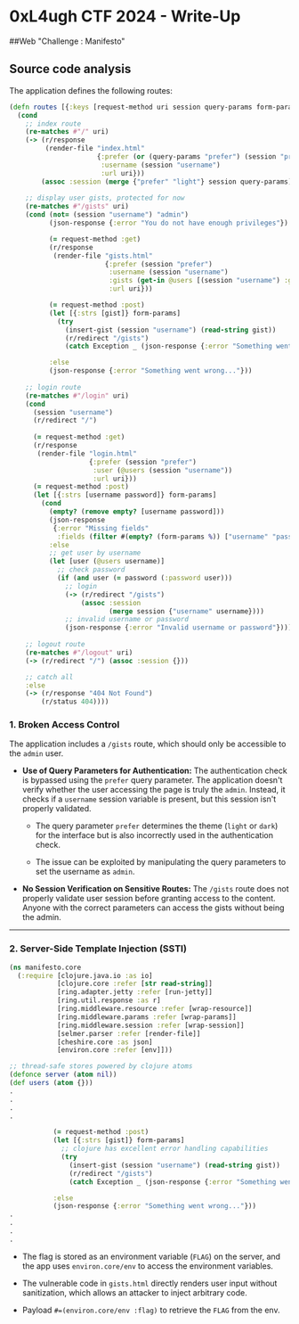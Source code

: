 
# 0xL4ugh CTF 2024 - Write-Up 
##Web 
"Challenge : Manifesto"

## Source code analysis
The application defines the following routes:
```clojure
(defn routes [{:keys [request-method uri session query-params form-params]}]
  (cond
    ;; index route
    (re-matches #"/" uri)
    (-> (r/response
         (render-file "index.html"
                      {:prefer (or (query-params "prefer") (session "prefer") "light")
                       :username (session "username")
                       :url uri}))
        (assoc :session (merge {"prefer" "light"} session query-params)))
    
    ;; display user gists, protected for now
    (re-matches #"/gists" uri)
    (cond (not= (session "username") "admin")
          (json-response {:error "You do not have enough privileges"})

          (= request-method :get)
          (r/response
           (render-file "gists.html"
                        {:prefer (session "prefer")
                         :username (session "username")
                         :gists (get-in @users [(session "username") :gists])
                         :url uri}))

          (= request-method :post)
          (let [{:strs [gist]} form-params]
            (try
              (insert-gist (session "username") (read-string gist))
              (r/redirect "/gists")
              (catch Exception _ (json-response {:error "Something went wrong..."}))))

          :else
          (json-response {:error "Something went wrong..."}))
    
    ;; login route
    (re-matches #"/login" uri)
    (cond
      (session "username")
      (r/redirect "/")
      
      (= request-method :get)
      (r/response
       (render-file "login.html"
                    {:prefer (session "prefer")
                     :user (@users (session "username"))
                     :url uri}))
      (= request-method :post)
      (let [{:strs [username password]} form-params]
        (cond
          (empty? (remove empty? [username password]))
          (json-response
           {:error "Missing fields"
            :fields (filter #(empty? (form-params %)) ["username" "password"])})
          :else
          ;; get user by username
          (let [user (@users username)]
            ;; check password
            (if (and user (= password (:password user)))
              ;; login
              (-> (r/redirect "/gists")
                  (assoc :session
                         (merge session {"username" username})))
              ;; invalid username or password
              (json-response {:error "Invalid username or password"})))))
    
    ;; logout route
    (re-matches #"/logout" uri)
    (-> (r/redirect "/") (assoc :session {}))

    ;; catch all
    :else
    (-> (r/response "404 Not Found")
        (r/status 404))))
```

### 1. **Broken Access Control**

The application includes a `/gists` route, which should only be accessible to the `admin` user.

- **Use of Query Parameters for Authentication:**
  The authentication check is bypassed using the `prefer` query parameter. The application doesn't verify whether the user accessing the page is truly the `admin`. Instead, it checks if a `username` session variable is present, but this session isn't properly validated.

  - The query parameter `prefer` determines the theme (`light` or `dark`) for the interface but is also incorrectly used in the authentication check.

  - The issue can be exploited by manipulating the query parameters to set the username as `admin`.

- **No Session Verification on Sensitive Routes:**
  The `/gists` route does not properly validate user session before granting access to the content. Anyone with the correct parameters can access the gists without being the admin.

---

### 2. **Server-Side Template Injection (SSTI)**

```clojure
(ns manifesto.core
  (:require [clojure.java.io :as io]
            [clojure.core :refer [str read-string]]
            [ring.adapter.jetty :refer [run-jetty]]
            [ring.util.response :as r]
            [ring.middleware.resource :refer [wrap-resource]]
            [ring.middleware.params :refer [wrap-params]]
            [ring.middleware.session :refer [wrap-session]]
            [selmer.parser :refer [render-file]]
            [cheshire.core :as json]
            [environ.core :refer [env]]))

;; thread-safe stores powered by clojure atoms
(defonce server (atom nil))
(def users (atom {}))
.
.
.
.

           (= request-method :post)
           (let [{:strs [gist]} form-params]
             ;; clojure has excellent error handling capabilities
             (try
               (insert-gist (session "username") (read-string gist))
               (r/redirect "/gists")
               (catch Exception _ (json-response {:error "Something went wrong..."}))))

           :else
           (json-response {:error "Something went wrong..."}))
.
.
.
.
```

- The flag is stored as an environment variable (`FLAG`) on the server, and the app uses `environ.core/env` to access the environment variables.

- The vulnerable code in `gists.html` directly renders user input without sanitization, which allows an attacker to inject arbitrary code.
- Payload `#=(environ.core/env :flag)` to retrieve the `FLAG` from the env.



